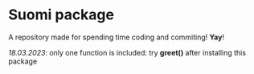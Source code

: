 # Suomi package
A repository made for spending time coding and commiting! **Yay**!

*18.03.2023*: only one function is included: try **greet()** after installing this package

